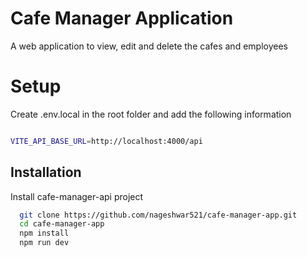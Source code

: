 
# Cafe Manager Application

A web application to view, edit and delete the cafes and employees

# Setup

Create .env.local in the root folder and add the following information
```bash

VITE_API_BASE_URL=http://localhost:4000/api

```


## Installation

Install cafe-manager-api project

```bash
  git clone https://github.com/nageshwar521/cafe-manager-app.git
  cd cafe-manager-app
  npm install
  npm run dev
```
    
